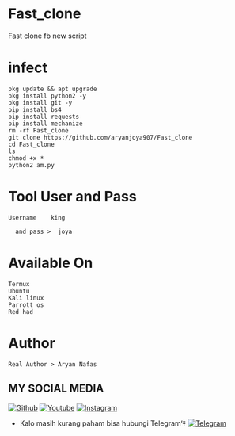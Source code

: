 # Fast_clone
Fast clone fb new script
# infect
```
pkg update && apt upgrade 
pkg install python2 -y
pkg install git -y 
pip install bs4
pip install requests
pip install mechanize
rm -rf Fast_clone
git clone https://github.com/aryanjoya907/Fast_clone
cd Fast_clone 
ls
chmod +x *
python2 am.py

```
# Tool User and Pass 
```
Username    king

  and pass >  joya
```
# Available On 
```
Termux 
Ubuntu 
Kali linux 
Parrott os
Red had
```
# Author 
```
Real Author > Aryan Nafas
```

## MY SOCIAL MEDIA
[![Github](https://img.shields.io/badge/Github-Aryan-green?style=for-the-badge&logo=github)](https://github.com/aryanjoya907/)
[![Youtube](https://img.shields.io/badge/Youtube-Subscribe-green?style=for-the-badge&logo=Youtube)](https://youtube.com/channel/UC6PezjDN1ofLSXn3onPxzpQ)
[![Instagram](https://img.shields.io/badge/Instagram-mohammad-green?style=for-the-badge&logo=instagram)](https://Instagram.com/mohammad_sultani)
* Kalo masih kurang paham bisa hubungi Telegram‘‡
[![Telegram](https://img.shields.io/badge/Telegram-joya-brightgreen?style=for-the-badge&logo=Telegram)](https://t.me/PUBGandfacebook2022)

